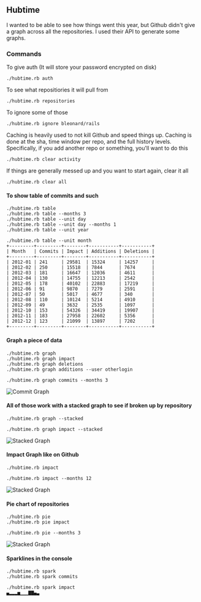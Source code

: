 ## Hubtime

I wanted to be able to see how things went this year, but Github didn't give a graph across all the repositories. I used their API to generate some graphs.

### Commands

To give auth (It will store your password encrypted on disk)

    ./hubtime.rb auth

To see what repositiories it will pull from

    ./hubtime.rb repositories
    
To ignore some of those

    ./hubtime.rb ignore bleonard/rails
    
Caching is heavily used to not kill Github and speed things up. Caching is done at the sha, time window per repo, and the full history levels.
Specifically, if you add another repo or something, you'll want to do this

    ./hubtime.rb clear activity

If things are generally messed up and you want to start again, clear it all

    ./hubtime.rb clear all
    
#### To show table of commits and such

    ./hubtime.rb table
    ./hubtime.rb table --months 3
    ./hubtime.rb table --unit day
    ./hubtime.rb table --unit day --months 1
    ./hubtime.rb table --unit year
    
    ./hubtime.rb table --unit month
    +---------+---------+--------+-----------+-----------+
    | Month   | Commits | Impact | Additions | Deletions |
    +---------+---------+--------+-----------+-----------+
    | 2012-01 | 241     | 29581  | 15324     | 14257     |
    | 2012-02 | 250     | 15518  | 7844      | 7674      |
    | 2012-03 | 181     | 16647  | 12036     | 4611      |
    | 2012-04 | 130     | 14755  | 12213     | 2542      |
    | 2012-05 | 178     | 40102  | 22883     | 17219     |
    | 2012-06 | 91      | 9870   | 7279      | 2591      |
    | 2012-07 | 50      | 5017   | 4677      | 340       |
    | 2012-08 | 110     | 10124  | 5214      | 4910      |
    | 2012-09 | 49      | 3632   | 2535      | 1097      |
    | 2012-10 | 153     | 54326  | 34419     | 19907     |
    | 2012-11 | 183     | 27958  | 22602     | 5356      |
    | 2012-12 | 123     | 21099  | 13897     | 7202      |
    +---------+---------+--------+-----------+-----------+

#### Graph a piece of data

    ./hubtime.rb graph
    ./hubtime.rb graph impact
    ./hubtime.rb graph deletions
    ./hubtime.rb graph additions --user otherlogin
    
    ./hubtime.rb graph commits --months 3

![Commit Graph](https://raw.github.com/bleonard/hubtime/master/readme/graph.png)
    
#### All of those work with a stacked graph to see if broken up by repository

    ./hubtime.rb graph --stacked
    
    ./hubtime.rb graph impact --stacked
    
![Stacked Graph](https://raw.github.com/bleonard/hubtime/master/readme/stacked.png)
    
#### Impact Graph like on Github

    ./hubtime.rb impact
    
    ./hubtime.rb impact --months 12

![Stacked Graph](https://raw.github.com/bleonard/hubtime/master/readme/impact.png)
    
#### Pie chart of repositories

    ./hubtime.rb pie
    ./hubtime.rb pie impact
    
    ./hubtime.rb pie --months 3

![Stacked Graph](https://raw.github.com/bleonard/hubtime/master/readme/pie.png)
    
#### Sparklines in the console

    ./hubtime.rb spark
    ./hubtime.rb spark commits
    
    ./hubtime.rb spark impact
    ▄▂▂▂▅▁▁▁▇▇▄▃
    
